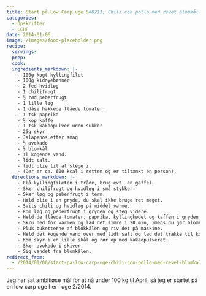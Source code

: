 ```yaml
---
title: Start på Low Carp uge &#8211; Chili con pollo med revet blomkål.
categories:
  - Opskrifter
  - LCHF
date: 2014-01-06
image: /images/food-placeholder.png
recipe:
  servings:
  prep:
  cook:
  ingredients_markdown: |-
    - 100g kogt kyllingfilet
    - 100g kidnyebønner
    - 2 fed hvidløg
    - 1 chilifrugt
    - ½ rød peberfrugt
    - 1 lille løg
    - 1 dåse hakkede flåede tomater.
    - 1 tsk paprika
    - ½ kop kaffe
    - 1 tsk kakaopulver uden sukker
    - 25g skyr
    - Jalapenos efter smag
    - ½ avokado
    - ½ blomkål
    - 1l kogende vand.
    - lidt salt.
    - lidt olie til at stege i.
    - (Der er ca. 600 kcal i retten og er tiltænkt én person).
  directions_markdown: |-
    - Flå kyllingfileten i tråde, brug evt. en gaffel.
    - Skær chilifrugt og hvidløg i små stykker.
    - Skær løg og peberfrugt i term.
    - Hæld olie i en gryde, du skal ikke bruge ret meget.
    - Svits chili og hvidløg på middel varme.
    - Kom løg og peberfrugt i gryden og steg videre.
    - Hæld de flåede tomater, paprika, kyllingkødet og kaffen i gryden og lad det koge op.
    - Skru ned for varmen og lad det simre i 20 min, imens du gør blomkål klar.
    - Pluk buketterne af blokkålen og riv det på maskine.
    - Hæld det kogende vand over med lidt salt og lad det trække til kødblandingen er klar.
    - Kom skyr i en lille skål og rør op med kakaopulveret.
    - Skær avokado i skiver.
    - Sig vandet fra blomkålen.
redirect_from:
  - /2014/01/06/start-pa-low-carp-uge-chili-con-pollo-med-revet-blomkal
---
```


Jeg har sat ambitiøse mål for at nå under 100 kg til April, så jeg er startet på en low carp uge her i uge 2/2014.
